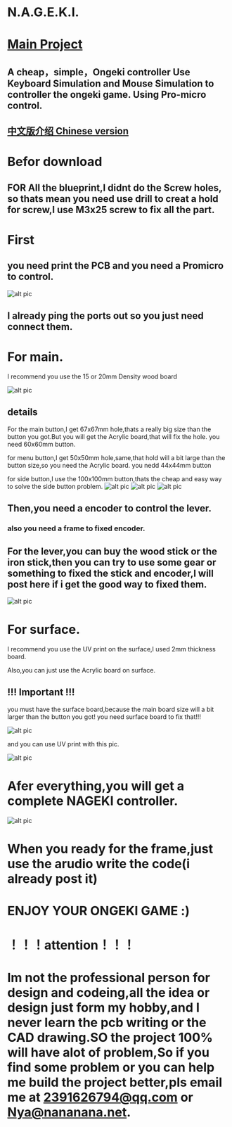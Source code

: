 # N.A.G.E.K.I.
# [Main Project](https://github.com/Nana0Nana/NAGEKI)
## A cheap，simple，Ongeki controller Use Keyboard Simulation and Mouse Simulation to controller the ongeki game. Using Pro-micro control.
## [中文版介绍 Chinese version](https://github.com/Nana0Nana/N.A.G.E.K.I./blob/main/README_CN.md)

# Befor download

## FOR All the blueprint,I __didnt__ do the Screw holes, so thats mean you need use drill to creat a hold for screw,I use M3x25 screw to fix all the part.

# First
## you need print the PCB and you need a Promicro to control.

![alt pic](https://github.com/Nana0Nana/N.A.G.E.K.I./blob/main/pic/pcb.png?raw=true)

## I already ping the ports out so you just need connect them.


# For main.

I recommend you use the 15 or 20mm Density wood board

![alt pic](https://github.com/Nana0Nana/N.A.G.E.K.I./blob/main/pic/main.png?raw=true)

## details

For the main button,I get 67x67mm hole,thats a really big size than the button you got.But you will get the Acrylic board,that will fix the hole.
you need 60x60mm button.

for menu button,I get 50x50mm hole,same,that hold will a bit large than the button size,so you need the Acrylic board.
you nedd 44x44mm button

for side button,I use the 100x100mm button,thats the cheap and easy way to solve the side button problem.
![alt pic](https://github.com/Nana0Nana/N.A.G.E.K.I./blob/main/pic/IMG_8376.PNG?raw=true)
![alt pic](https://github.com/Nana0Nana/N.A.G.E.K.I./blob/main/pic/IMG_8377.PNG?raw=true)
![alt pic](https://github.com/Nana0Nana/N.A.G.E.K.I./blob/main/pic/IMG_8378.PNG?raw=true)

## Then,you need a encoder to control the lever.
### also you need a frame to fixed encoder.
## For the lever,you can buy the wood stick or the iron stick,then you can try to use some gear or something to fixed the stick and encoder,I will post here if i get the good way to fixed them.

![alt pic](https://github.com/Nana0Nana/N.A.G.E.K.I./blob/main/pic/IMG_8379.PNG?raw=true)

# For surface.
I recommend you use the UV print on the surface,I used 2mm thickness board.

Also,you can just use the Acrylic board on surface.

## !!! Important !!!

you must have the surface board,because the main board size will a bit larger than the button you got! you need surface board to fix that!!!

![alt pic](https://github.com/Nana0Nana/N.A.G.E.K.I./blob/main/pic/QQ%E6%88%AA%E5%9B%BE20211012202125.png?raw=true)

and you can use UV print with this pic.

![alt pic](https://github.com/Nana0Nana/N.A.G.E.K.I./blob/main/surface%20print.png?raw=true)


# Afer everything,you will get a complete NAGEKI controller.


![alt pic](https://github.com/Nana0Nana/N.A.G.E.K.I./blob/main/pic/IMG_8332.JPG?raw=true)


# When you ready for the frame,just use the arudio write the code(i already post it)

# ENJOY YOUR ONGEKI GAME :)

# ！！！attention！！！
# Im not the professional person for design and codeing,all the idea or design just form my hobby,and I never learn the pcb writing or the CAD drawing.SO the project 100% will have alot of problem,So if you find some problem or you can help me build the project better,pls email me at 2391626794@qq.com  or  Nya@nananana.net.
